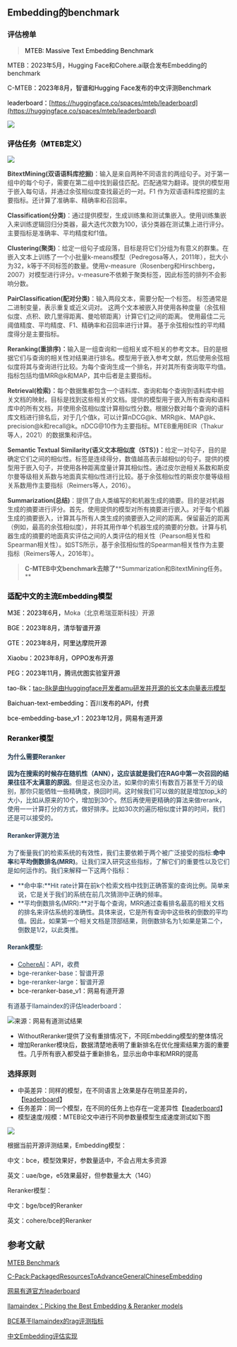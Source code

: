 ## Embedding的benchmark
### 评估榜单
> <font style="color:rgb(0, 0, 0);">MTEB: Massive Text Embedding Benchmark</font>
>

MTEB：2023年5月，Hugging Face和Cohere.ai联合发布Embedding的benchmark

C-MTEB<font style="color:rgb(0, 0, 0);">：2023年8月，智谱和Hugging Face发布的中文评测Benchmark</font>

<font style="color:rgb(0, 0, 0);">leaderboard：</font>[https://huggingface.co/spaces/mteb/leaderboard](https://huggingface.co/spaces/mteb/leaderboard)

![](https://cdn.nlark.com/yuque/0/2024/png/406504/1705978864341-5d9c58db-7e87-4db0-aa99-38d7a9465018.png)

### <font style="color:rgb(0, 0, 0);">评估任务（MTEB定义）</font>
![](https://cdn.nlark.com/yuque/0/2024/png/406504/1705977467800-d567ae1a-5668-4634-8fae-cf9e36783054.png)

**<font style="color:rgb(63, 63, 63);">BitextMining(双语语料库挖掘)</font>**<font style="color:rgb(63, 63, 63);">：输入是来自两种不同语言的两组句子。对于第一组中的每个句子，需要在第二组中找到最佳匹配。匹配通常为翻译。提供的模型用于嵌入每句话，并通过余弦相似度查找最近的一对。F1 作为双语语料库挖掘的主要指标。还计算了准确率、精确率和召回率。</font>

**<font style="color:rgb(63, 63, 63);">Classification(分类)</font>**<font style="color:rgb(63, 63, 63);">：通过提供模型，生成训练集和测试集嵌入。使用训练集嵌入来训练逻辑回归分类器，最大迭代次数为100，该分类器在测试集上进行评分。主要指标是准确率、平均精度和f1值。</font>

**<font style="color:rgb(63, 63, 63);">Clustering(聚类)</font>**<font style="color:rgb(63, 63, 63);">：给定一组句子或段落，目标是将它们分组为有意义的群集。在嵌入文本上训练了一个小批量k-means模型（Pedregosa等人，2011年），批大小为32，k等于不同标签的数量。使用v-measure（Rosenberg和Hirschberg，2007）对模型进行评分。v-measure不依赖于聚类标签，因此标签的排列不会影响分数。</font>

**<font style="color:rgb(63, 63, 63);">PairClassification(配对分类)</font>**<font style="color:rgb(63, 63, 63);">：输入两段文本，需要分配一个标签。 标签通常是二进制变量，表示重复或近义词对。 这两个文本被嵌入并使用各种度量（余弦相似度、点积、欧几里得距离、曼哈顿距离）计算它们之间的距离。 使用最佳二元阈值精度、平均精度、F1、精确率和召回率进行计算。 基于余弦相似性的平均精度得分是主要指标。</font>

**<font style="color:rgb(63, 63, 63);">Reranking(重排序)：</font>**<font style="color:rgb(63, 63, 63);">输入是一组查询和一组相关或不相关的参考文本。目的是根据它们与查询的相关性对结果进行排名。模型用于嵌入参考文献，然后使用余弦相似度将其与查询进行比较。为每个查询生成一个排名，并对其所有查询取平均值。指标包括均值MRR@k和MAP，其中后者是主要指标。</font>

**<font style="color:rgb(63, 63, 63);">Retrieval(检索)：</font>**<font style="color:rgb(63, 63, 63);">每个数据集都包含一个语料库、查询和每个查询到语料库中相关文档的映射。目标是找到这些相关的文档。提供的模型用于嵌入所有查询和语料库中的所有文档，并使用余弦相似度计算相似性分数。根据分数对每个查询的语料库文档进行排名后，对于几个值k，可以计算nDCG@k、MRR@k、MAP@k、precision@k和recall@k。nDCG@10作为主要指标。MTEB重用BEIR（Thakur等人，2021）的数据集和评估。</font>

**<font style="color:rgb(63, 63, 63);">Semantic Textual Similarity(语义文本相似度（STS）)：</font>**<font style="color:rgb(63, 63, 63);">给定一对句子，目的是确定它们之间的相似性。标签是连续得分，数值越高表示越相似的句子。提供的模型用于嵌入句子，并使用各种距离度量计算其相似性。通过皮尔逊相关系数和斯皮尔曼等级相关系数与地面真实相似性进行比较。基于余弦相似性的斯皮尔曼等级相关系数用作主要指标（Reimers等人，2016）。</font>

**<font style="color:rgb(63, 63, 63);">Summarization(总结)</font>**<font style="color:rgb(63, 63, 63);">：提供了由人类编写的和机器生成的摘要。目的是对机器生成的摘要进行评分。首先，使用提供的模型对所有摘要进行嵌入。对于每个机器生成的摘要嵌入，计算其与所有人类生成的摘要嵌入之间的距离。保留最近的距离（例如，最高的余弦相似度），并将其用作单个机器生成的摘要的分数。计算与机器生成的摘要的地面真实评估之间的人类评估的相关性（Pearson相关性和Spearman相关性）。如STS所示，基于余弦相似性的Spearman相关性作为主要指标（Reimers等人，2016年）。</font>

> **C-MTEB中文benchmark去除了****<font style="color:rgb(63, 63, 63);">Summarization和BitextMining任务。</font>**
>

### <font style="color:rgb(0, 0, 0);">适配中文的主流Embedding模型</font>
<font style="color:rgb(0, 0, 0);">M3E：2023年6月，</font><font style="color:rgb(62, 62, 62);">Moka（北京希瑞亚斯科技）开源</font>

<font style="color:rgb(0, 0, 0);">BGE：2023年8月，清华智谱开源</font>

<font style="color:rgb(0, 0, 0);">GTE：2023年8月，阿里达摩院开源</font>

<font style="color:rgb(0, 0, 0);">Xiaobu：2023年8月，OPPO发布开源</font>

<font style="color:rgb(0, 0, 0);">PEG：2023年11月，腾讯优图实验室开源</font>

<font style="color:rgb(0, 0, 0);">tao-8k：</font>[tao-8k是由Huggingface开发者amu研发并开源的长文本向量表示模型](https://cloud.baidu.com/doc/WENXINWORKSHOP/s/7lq0buxys)

<font style="color:rgb(0, 0, 0);">Baichuan-text-embedding：百川发布的API，付费</font>

<font style="color:rgb(0, 0, 0);">bce-embedding-base_v1：2023年12月，网易有道开源</font>

### <font style="color:rgb(0, 0, 0);">Reranker模型</font>
#### <font style="color:rgb(35, 57, 77);background-color:rgb(253, 253, 253);">为什么需要Reranker</font>
**<font style="color:rgb(35, 57, 77);background-color:rgb(253, 253, 253);">因为在搜索的时候存在随机性（ANN），这应该就是我们在RAG中第一次召回的结果往往不太满意的原因</font>**<font style="color:rgb(35, 57, 77);background-color:rgb(253, 253, 253);">。但是这也没办法，如果你的索引有数百万甚至千万的级别，那你只能牺牲一些精确度，换回时间。这时候我们可以做的就是增加</font><font style="color:rgb(35, 57, 77);background-color:rgb(238, 238, 238);">top_k</font><font style="color:rgb(35, 57, 77);background-color:rgb(253, 253, 253);">的大小，比如从原来的10个，增加到30个。然后再使用更精确的算法来做rerank，使用一一计算打分的方式，做好排序。比如30次的遍历相似度计算的时间，我们还是可以接受的。</font>

#### <font style="color:rgb(35, 57, 77);background-color:rgb(253, 253, 253);">Reranker</font><font style="color:rgb(35, 57, 77);">评测方法</font>
<font style="color:rgb(35, 57, 77);">为了衡量我们的检索系统的有效性，我们主要依赖于两个被广泛接受的指标:</font>**<font style="color:rgb(35, 57, 77);">命中率</font>**<font style="color:rgb(35, 57, 77);">和**平均倒数排名(MRR)**。让我们深入研究这些指标，了解它们的重要性以及它们是如何运作的。我们来解释一下这两个指标：</font>

+ <font style="color:rgb(35, 57, 77);">**命中率:**Hit rate计算在前k个检索文档中找到正确答案的查询比例。简单来说，它是关于我们的系统在前几次猜测中正确的频率。</font>
+ <font style="color:rgb(35, 57, 77);">**平均倒数排名(MRR):**对于每个查询，MRR通过查看排名最高的相关文档的排名来评估系统的准确性。具体来说，它是所有查询中这些秩的倒数的平均值。因此，如果第一个相关文档是顶部结果，则倒数排名为1;如果是第二个，倒数是1/2，以此类推。</font>

#### <font style="color:rgb(35, 57, 77);">Rerank模型:</font>
+ [<font style="color:rgb(35, 57, 77);background-color:rgb(253, 253, 253);">CohereAI</font>](https://txt.cohere.com/rerank/)<font style="color:rgb(35, 57, 77);background-color:rgb(253, 253, 253);">：API，收费</font>
+ <font style="color:rgb(35, 57, 77);background-color:rgb(253, 253, 253);">bge-reranker-base：智谱开源</font>
+ <font style="color:rgb(35, 57, 77);background-color:rgb(253, 253, 253);">bge-reranker-large：智谱开源</font>
+ bce-reranker-base_v1：网易有道开源

<font style="color:rgb(35, 57, 77);background-color:rgb(253, 253, 253);">有道基于llamaindex的评估leaderboard：</font>

![来源：网易有道测试结果](https://cdn.nlark.com/yuque/0/2024/png/406504/1705977165536-6d3ab416-eee1-4c6e-a849-76718d60ee1d.png)

+ WithoutReranker提供了没有重排情况下，不同Embedding模型的整体情况
+ 增加Reranker模块后，数据清楚地表明了重新排名在优化搜索结果方面的重要性。几乎所有嵌入都受益于重新排名，显示出命中率和MRR的提高

### 选择原则
+ 中英差异：同样的模型，在不同语言上效果是存在明显差异的，【[leaderboard](https://huggingface.co/spaces/mteb/leaderboard)】
+ 任务差异：同一个模型，在不同的任务上也存在一定差异性【[leaderboard](https://huggingface.co/spaces/mteb/leaderboard)】
+ 模型速度/规模：MTEB论文中进行不同参数量模型生成速度测试如下图

![](https://cdn.nlark.com/yuque/0/2024/png/406504/1705978095602-fc2c1b50-7899-4c07-9431-ccad9054acfe.png)

根据当前开源评测结果，Embedding模型：

中文：bce，模型效果好，参数量适中，不会占用太多资源

英文：uae/bge，e5效果最好，但参数量太大（14G）

Reranker模型：

中文：bge/bce的Reranker

英文：cohere/bce的Reranker

## 参考文献
[MTEB Benchmark](https://github.com/embeddings-benchmark/mteb)

[C-Pack:PackagedResourcesToAdvanceGeneralChineseEmbedding](https://arxiv.org/pdf/2309.07597.pdf)

[网易有道官方leaderboard](https://huggingface.co/maidalun1020/bce-embedding-base_v1#-leaderboard)

[llamaindex：Picking the Best Embedding & Reranker models](https://blog.llamaindex.ai/boosting-rag-picking-the-best-embedding-reranker-models-42d079022e83)

[BCE基于llamaindex的rag评测指标](基于llamaindex的rag评测指标)

[中文Embedding评估实现](https://github.com/netease-youdao/BCEmbedding/tree/master/BCEmbedding)













## 
